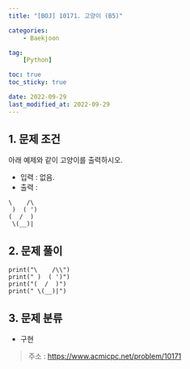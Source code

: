 ```yaml
---
title: "[BOJ] 10171. 고양이 (B5)"

categories:
    - Baekjoon

tag:
    [Python]

toc: true
toc_sticky: true

date: 2022-09-29
last_modified_at: 2022-09-29
---
```


## 1. 문제 조건
아래 예제와 같이 고양이를 출력하시오.

- 입력 : 없음.
- 출력 :
  
```
\    /\
 )  ( ')
(  /  )
 \(__)|
```

## 2. 문제 풀이

```
print("\    /\\")
print(" )  ( ')")
print("(  /  )")
print(" \(__)|")
```

## 3. 문제 분류
- 구현

> 주소 : <a href="https://www.acmicpc.net/problem/10171">https://www.acmicpc.net/problem/10171</a>